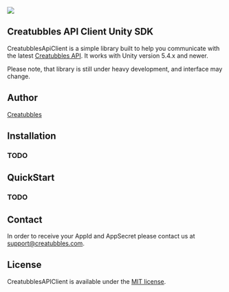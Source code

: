 [![](https://stateoftheart.creatubbles.com/wp-content/uploads/2015/01/ctb_home_logo.png)](https://www.creatubbles.com/)

## Creatubbles API Client Unity SDK
CreatubblesApiClient is a simple library built to help you communicate with the latest [Creatubbles API](https://stateoftheart.creatubbles.com/api/). It works with Unity version 5.4.x and newer.

Please note, that library is still under heavy development, and interface may change.

## Author
[Creatubbles](https://www.creatubbles.com/)

## Installation
### TODO

## QuickStart
### TODO

## Contact
In order to receive your AppId and AppSecret please contact us at <support@creatubbles.com>.

## License
CreatubblesAPIClient is available under the [MIT license](https://github.com/creatubbles/ctb-api-unity/blob/master/LICENSE.md).
